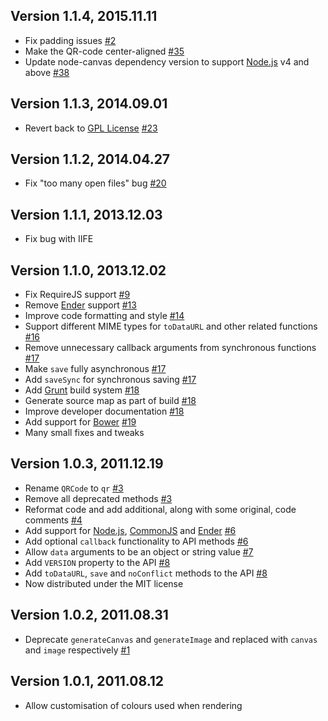 ## Version 1.1.4, 2015.11.11

* Fix padding issues [#2](https://github.com/neocotic/qrious/issues/2)
* Make the QR-code center-aligned [#35](https://github.com/neocotic/qrious/pull/35)
* Update node-canvas dependency version to support [Node.js][] v4 and above [#38](https://github.com/neocotic/qrious/pull/38)

## Version 1.1.3, 2014.09.01

* Revert back to [GPL License][] [#23](https://github.com/neocotic/qrious/issues/23)

## Version 1.1.2, 2014.04.27

* Fix "too many open files" bug [#20](https://github.com/neocotic/qrious/issues/20)

## Version 1.1.1, 2013.12.03

* Fix bug with IIFE

## Version 1.1.0, 2013.12.02

* Fix RequireJS support [#9](https://github.com/neocotic/qrious/issues/9)
* Remove [Ender][] support [#13](https://github.com/neocotic/qrious/issues/13)
* Improve code formatting and style [#14](https://github.com/neocotic/qrious/issues/14)
* Support different MIME types for `toDataURL` and other related functions [#16](https://github.com/neocotic/qrious/issues/16)
* Remove unnecessary callback arguments from synchronous functions [#17](https://github.com/neocotic/qrious/issues/17)
* Make `save` fully asynchronous [#17](https://github.com/neocotic/qrious/issues/17)
* Add `saveSync` for synchronous saving [#17](https://github.com/neocotic/qrious/issues/17)
* Add [Grunt][] build system [#18](https://github.com/neocotic/qrious/issues/18)
* Generate source map as part of build [#18](https://github.com/neocotic/qrious/issues/18)
* Improve developer documentation [#18](https://github.com/neocotic/qrious/issues/18)
* Add support for [Bower][] [#19](https://github.com/neocotic/qrious/issues/19)
* Many small fixes and tweaks

## Version 1.0.3, 2011.12.19

* Rename `QRCode` to `qr` [#3](https://github.com/neocotic/qrious/issues/3)
* Remove all deprecated methods [#3](https://github.com/neocotic/qrious/issues/3)
* Reformat code and add additional, along with some original, code comments [#4](https://github.com/neocotic/qrious/issues/4)
* Add support for [Node.js][], [CommonJS][] and [Ender][] [#6](https://github.com/neocotic/qrious/issues/6)
* Add optional `callback` functionality to API methods [#6](https://github.com/neocotic/qrious/issues/6)
* Allow `data` arguments to be an object or string value [#7](https://github.com/neocotic/qrious/issues/7)
* Add `VERSION` property to the API [#8](https://github.com/neocotic/qrious/issues/8)
* Add `toDataURL`, `save` and `noConflict` methods to the API [#8](https://github.com/neocotic/qrious/issues/8)
* Now distributed under the MIT license

## Version 1.0.2, 2011.08.31

* Deprecate `generateCanvas` and `generateImage` and replaced with `canvas` and `image` respectively [#1](https://github.com/neocotic/qrious/issues/1)

## Version 1.0.1, 2011.08.12

* Allow customisation of colours used when rendering

[bower]: http://bower.io
[commonjs]: http://commonjs.org
[ender]: http://ender.no.de
[gpl license]: http://www.gnu.org/licenses/
[grunt]: http://gruntjs.com
[node.js]: http://nodejs.org
